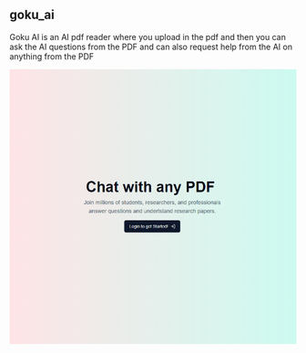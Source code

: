## goku_ai

Goku AI is an AI pdf reader where you upload in the pdf and then you can ask the AI questions from the PDF and can also request help from the AI on anything from the PDF

![alt text](image.png)
